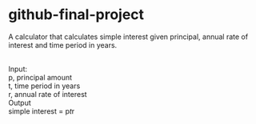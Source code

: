 # github-final-project

A calculator that calculates simple interest given principal, annual rate of interest and time period in years.
<br><br>

Input:<br>
   p, principal amount<br>
   t, time period in years<br>
   r, annual rate of interest<br>
Output<br>
   simple interest = p*t*r<br>
